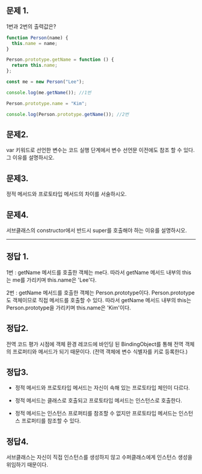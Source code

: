 ## 문제 1.

1번과 2번의 출력값은?

```javascript
function Person(name) {
  this.name = name;
}

Person.prototype.getName = function () {
  return this.name;
};

const me = new Person("Lee");

console.log(me.getName()); //1번

Person.prototype.name = "Kim";

console.log(Person.prototype.getName()); //2번
```

## 문제2.

var 키워드로 선언한 변수는 코드 실행 단계에서 변수 선언문 이전에도 참조 할 수 있다. 그 이유를 설명하시오.

## 문제3.

정적 메서드와 프로토타입 메서드의 차이를 서술하시오.

## 문제4.

서브클래스의 constructor에서 반드시 super를 호출해야 하는 이유를 설명하시오.

---

## 정답 1.

1번 : getName 메서드를 호출한 객체는 me다. 따라서 getName 메서드 내부의 this는 me를 가리키며 this.name은 'Lee'다.

2번 : getName 메서드를 호출한 객체는 Person.prototype이다. Person.prototype도 객체이므로 직접 메서드를 호출할 수 있다. 따라서 getName 메서드 내부의 this는 Person.prototype을 가리키며 this.name은 'Kim'이다.

## 정답2.

전역 코드 평가 시점에 객체 환경 레코드에 바인딩 된 BindingObject를 통해 전역 객체의 프로퍼티와 메서드가 되기 때문이다. (전역 객체에 변수 식별자를 키로 등록한다.)

## 정답3.

- 정적 메서드와 프로토타입 메서드는 자신이 속해 있는 프로토타입 체인이 다르다.

- 정적 메서드는 클래스로 호출되고 프로토타입 메서드는 인스턴스로 호출한다.

- 정적 메서드는 인스턴스 프로퍼티를 참조할 수 없지만 프로토타입 메서드는 인스턴스 프로퍼티를 참조할 수 있다.

## 정답4.

서브클래스는 자신이 직접 인스턴스를 생성하지 않고 수퍼클래스에게 인스턴스 생성을 위임하기 때문이다.
